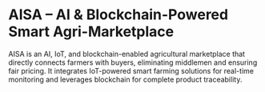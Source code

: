 # AISA – AI & Blockchain-Powered Smart Agri-Marketplace
AISA is an AI, IoT, and blockchain-enabled agricultural marketplace that directly connects farmers with buyers, eliminating middlemen and ensuring fair pricing. It integrates IoT-powered smart farming solutions for real-time monitoring and leverages blockchain for complete product traceability. 
